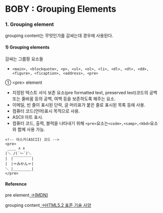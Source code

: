 # BOBY : Grouping Elements

### 1. Grouping element

grouping content는 무엇인가를 감싸는데 경우에 사용된다. 

#### 1\) Grouping elements

감싸는 그룹핑 요소들

* `<main>, <blockquote>, <p>, <ul>, <ol>, <li>, <dl>, <dt>, <dd>, <figure>, <ficaption>, <address>, <pre>`

① &lt;pre&gt; element

* 지정된 텍스트 서식 보존 요소\(pre formatted text, preserved text\)코드의 공백 또는 줄바꿈 등의 공백, 여백 등을 보존하도록 해주는 요소.
* 이메일, 빈 줄이 표시된 단락, 글 머리표가 붙은 줄로 표시된 목록 등에 사용.
* 컴퓨터 코드\(언어\)표시 목적으로 사용.
* ASCII 아트 표시.
* 컴퓨터 코드, 출력, 블럭을 나타내기 위해 `<pre>`요소는`<code>,<samp>,<kbd>`요소와 함께 사용 가능.

```markup
<!-- 아스키(ASCII) 코드 -->
<pre>
 ____ ∧ ∧
|＼ /(´～`)＼
|　|￣￣￣￣￣| 
|　|＝みかん＝| 
＼ |＿＿＿＿＿|
</pre>
```

#### Reference 

pre element[ →\(MDN\)](https://developer.mozilla.org/ko/docs/Web/HTML/Element/pre)

grouping content[ →HTML5.2 표준 기술 사양](https://html.spec.whatwg.org/multipage/grouping-content.html)







